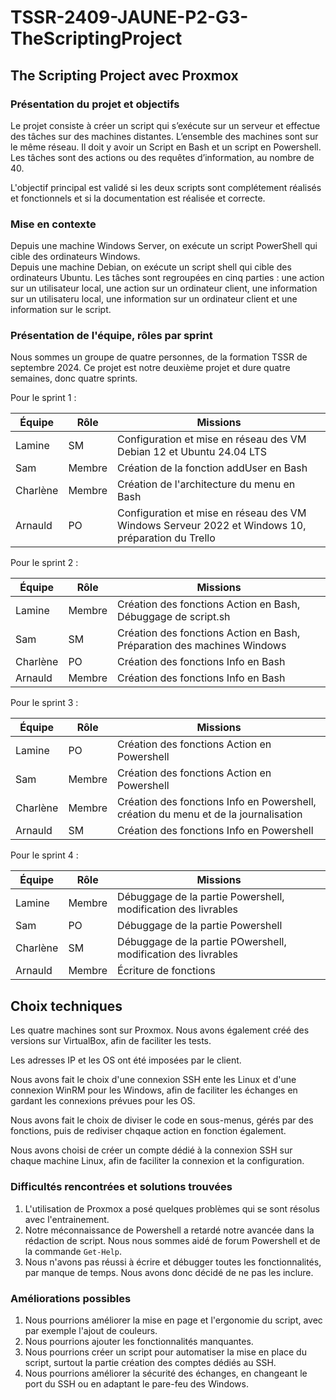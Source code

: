 # TSSR-2409-JAUNE-P2-G3-TheScriptingProject

## The Scripting Project avec Proxmox


### Présentation du projet et objectifs
Le projet consiste à créer un script qui s’exécute sur un serveur et effectue des tâches sur des machines distantes.  L’ensemble des machines sont sur le même réseau.
Il doit y avoir un Script en Bash et un script en Powershell.  
Les tâches sont des actions ou des requêtes d’information, au nombre de 40.  

L'objectif principal est validé si les deux scripts sont complétement réalisés et fonctionnels et si la documentation est réalisée et correcte.  

### Mise en contexte
Depuis une machine Windows Server, on exécute un script PowerShell qui cible des ordinateurs Windows.  
Depuis une machine Debian, on exécute un script shell qui cible des ordinateurs Ubuntu.
Les tâches sont regroupées en cinq parties : une action sur un utilisateur local, une action sur un ordinateur client, une information sur un utilisateru local, une information sur un ordinateur client et une information sur le script.  


### Présentation de l'équipe, rôles par sprint
Nous sommes un groupe de quatre personnes, de la formation TSSR de septembre 2024. Ce projet est notre deuxième projet et dure quatre semaines, donc quatre sprints.  

Pour le sprint 1 : 

| Équipe     | Rôle   | Missions                                                                                          |
| ---------- | ------ | ------------------------------------------------------------------------------------------------- |
| Lamine     |   SM   | Configuration et mise en réseau des VM Debian 12 et Ubuntu 24.04 LTS                              |
| Sam        | Membre | Création de la fonction addUser en Bash                                                           |
| Charlène   | Membre | Création de l'architecture du menu en Bash                                                        |
| Arnauld    |   PO   | Configuration et mise en réseau des VM Windows Serveur 2022 et Windows 10, préparation du Trello  |

Pour le sprint 2 : 

| Équipe     | Rôle   | Missions                                                                                          |
| ---------- | ------ | ------------------------------------------------------------------------------------------------- |
| Lamine     | Membre | Création des fonctions Action en Bash, Débuggage de script.sh                                     |
| Sam        |   SM   | Création des fonctions Action en Bash, Préparation des machines Windows                           |
| Charlène   |   PO   | Création des fonctions Info en Bash                                                               |
| Arnauld    | Membre | Création des fonctions Info en Bash                                                               |

Pour le sprint 3 : 

| Équipe     | Rôle   | Missions                                                                                          |
| ---------- | ------ | ------------------------------------------------------------------------------------------------- |
| Lamine     |   PO   | Création des fonctions Action en Powershell                                                       |
| Sam        | Membre | Création des fonctions Action en Powershell                                                       |
| Charlène   | Membre | Création des fonctions Info en Powershell, création du menu et de la journalisation               |
| Arnauld    |   SM   | Création des fonctions Info en Powershell                                                         |

Pour le sprint 4 : 

| Équipe     | Rôle   | Missions                                                                                          |
| ---------- | ------ | ------------------------------------------------------------------------------------------------- |
| Lamine     | Membre | Débuggage de la partie Powershell, modification des livrables                                     |
| Sam        |   PO   | Débuggage de la partie Powershell                                                                 |
| Charlène   |   SM   | Débuggage de la partie POwershell, modification des livrables                                     |
| Arnauld    | Membre | Écriture de fonctions                                                                             |


## Choix techniques
Les quatre machines sont sur Proxmox. Nous avons également créé des versions sur VirtualBox, afin de faciliter les tests.  

Les adresses IP et les OS ont été imposées par le client.  

Nous avons fait le choix d'une connexion SSH ente les Linux et d'une connexion WinRM pour les Windows, afin de faciliter les échanges en gardant les connexions prévues pour les OS.  

Nous avons fait le choix de diviser le code en sous-menus, gérés par des fonctions, puis de rediviser chqaque action en fonction également.   

Nous avons choisi de créer un compte dédié à la connexion SSH sur chaque machine Linux, afin de faciliter la connexion et la configuration.   

### Difficultés rencontrées et solutions trouvées
1. L'utilisation de Proxmox a posé quelques problèmes qui se sont résolus avec l'entrainement.  
2. Notre méconnaissance de Powershell a retardé notre avancée dans la rédaction de script. Nous nous sommes aidé de forum Powershell et de la commande ```Get-Help```.
3. Nous n'avons pas réussi à écrire et débugger toutes les fonctionnalités, par manque de temps. Nous avons donc décidé de ne pas les inclure.  



### Améliorations possibles
1. Nous pourrions améliorer la mise en page et l'ergonomie du script, avec par exemple l'ajout de couleurs.  
2. Nous pourrions ajouter les fonctionnalités manquantes.  
3. Nous pourrions créer un script pour automatiser la mise en place du script, surtout la partie création des comptes dédiés au SSH.  
4. Nous pourrions améliorer la sécurité des échanges, en changeant le port du SSH ou en adaptant le pare-feu des Windows.   


